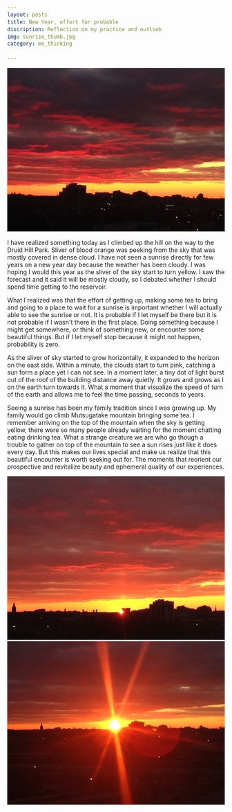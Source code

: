 ```yaml
---
layout: posts
title: New Year, effort for probable
discription: Reflection on my practice and outlook 
img: sunrise_thumb.jpg
category: me_thinking

---
```



![sunrise1](/assets/img/post/sunrise4.jpg)


I have realized something today as I climbed up the hill on the way to the Druid Hill Park. Sliver of blood orange was peeking from the sky that was mostly covered in dense cloud. I have not seen a sunrise directly for few years on a new year day because the weather has been cloudy. I was hoping I would this year as the sliver of the sky start to turn yellow. I saw the forecast and it said it will be mostly cloudy, so I debated whether I should spend time getting to the reservoir. 


What I realized was that the effort of getting up, making some tea to bring and going to a place to wait for a sunrise is important whether I will actually able to see the sunrise or not. It is probable if I let myself be there but it is not probable if I wasn't there in the first place. Doing something because I might get somewhere, or think of something new, or encounter some beautiful things. But if I let myself stop because it might not happen, probability is zero. 


As the sliver of sky started to grow horizontally, it expanded to the horizon on the east side. Within a minute, the clouds start to turn pink, catching a sun form a place yet I can not see. In a moment later, a tiny dot of light burst out of the roof of the building distance away quietly. It grows and grows as I on the earth turn towards it. What a moment that visualize the speed of turn of the earth and allows me to feel the time passing, seconds to years. 


Seeing a sunrise has been my family tradition since I was growing up. My family would go climb Mutsugatake mountain bringing some tea. I remember arriving on the top of the mountain when the sky is getting yellow, there were so many people already waiting for the moment chatting eating drinking tea. What a strange creature we are who go though a trouble to gather on top of the mountain to see a sun rises just like it does every day. But this makes our lives special and make us realize that this beautiful encounter is worth seeking out for. The moments that reorient our prospective and revitalize beauty and ephemeral quality of our experiences. 


![sunrise2](/assets/img/post/sunrise3.jpg)
![sunrise3](/assets/img/post/sunrise2.jpg)

